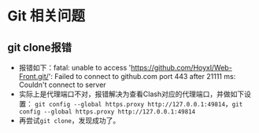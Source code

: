 # Git 相关问题
## git clone报错
- 报错如下：fatal: unable to access 'https://github.com/Hoyxl/Web-Front.git/': Failed to connect to github.com port 443 after 21111 ms: Couldn't connect to server
- 实际上是代理端口不对，报错解决为查看Clash对应的代理端口，并做如下设置：
  ```git config --global https.proxy http://127.0.0.1:49814```，```git config --global https.proxy http://127.0.0.1:49814```
- 再尝试`git clone`，发现成功了。

